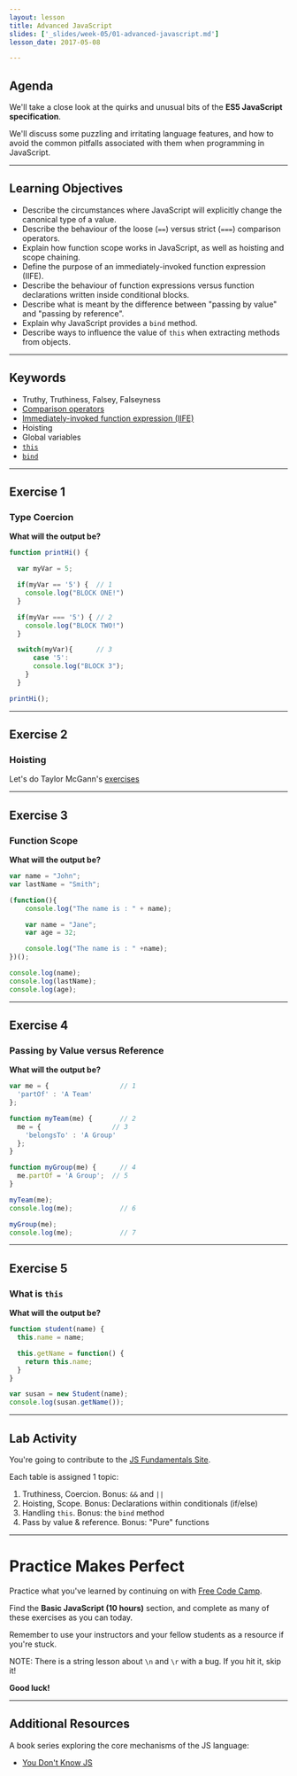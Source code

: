 ```yaml
---
layout: lesson
title: Advanced JavaScript
slides: ['_slides/week-05/01-advanced-javascript.md']
lesson_date: 2017-05-08

---
```


## Agenda

We'll take a close look at the quirks and unusual bits of the **ES5 JavaScript specification**.

We'll discuss some puzzling and irritating language features, and how to avoid the common pitfalls associated with them when programming in JavaScript.

---

## Learning Objectives

- Describe the circumstances where JavaScript will explicitly change the canonical type of a value.
- Describe the behaviour of the loose (`==`) versus strict (`===`) comparison operators.
- Explain how function scope works in JavaScript, as well as hoisting and scope chaining.
- Define the purpose of an immediately-invoked function expression (IIFE).
- Describe the behaviour of function expressions versus function declarations written inside conditional blocks.
- Describe what is meant by the difference between "passing by value" and "passing by reference".
- Explain why JavaScript provides a `bind` method.
- Describe ways to influence the value of `this` when extracting methods from objects.

---

## Keywords

- Truthy, Truthiness, Falsey, Falseyness
- [Comparison operators](https://developer.mozilla.org/en-US/docs/Web/JavaScript/Reference/Operators/Comparison_Operators)
- [Immediately-invoked function expression (IIFE)](https://developer.mozilla.org/en-US/docs/Glossary/IIFE)
- Hoisting
- Global variables
- [`this`](https://developer.mozilla.org/en/docs/Web/JavaScript/Reference/Operators/this)
- [`bind`](https://developer.mozilla.org/en-US/docs/Web/JavaScript/Reference/Global_Objects/Function/bind)

---

## Exercise 1

### Type Coercion

**What will the output be?**

```js
function printHi() {

  var myVar = 5;

  if(myVar == '5') {  // 1
    console.log("BLOCK ONE!")
  }

  if(myVar === '5') { // 2
    console.log("BLOCK TWO!")
  }

  switch(myVar){      // 3
      case '5':
      console.log("BLOCK 3");
    }
  }

printHi();
```

---

## Exercise 2

### Hoisting

Let's do Taylor McGann's [exercises](http://blog.taylormcgann.com/2014/01/11/hoisting-javascript/)

---

## Exercise 3

### Function Scope

**What will the output be?**

```js
var name = "John";
var lastName = "Smith";

(function(){
    console.log("The name is : " + name);

    var name = "Jane";
    var age = 32;

    console.log("The name is : " +name);
})();

console.log(name);
console.log(lastName);
console.log(age);
```

---

## Exercise 4

### Passing by Value versus Reference

**What will the output be?**

```js
var me = {                  // 1
  'partOf' : 'A Team'
};

function myTeam(me) {       // 2
  me = {                  // 3
    'belongsTo' : 'A Group'
  };
}

function myGroup(me) {      // 4
  me.partOf = 'A Group';  // 5
}

myTeam(me);
console.log(me);            // 6

myGroup(me);
console.log(me);            // 7
```

---

## Exercise 5

### What is `this`

**What will the output be?**

```js
function student(name) {
  this.name = name;

  this.getName = function() {
    return this.name;
  }
}

var susan = new Student(name);
console.log(susan.getName());
```

---

## Lab Activity

You're going to contribute to the [JS Fundamentals Site](https://redacademy.github.io/js-fundamentals/#contributing).

Each table is assigned 1 topic:

1. Truthiness, Coercion. Bonus: `&&` and `||`
1. Hoisting, Scope. Bonus: Declarations within conditionals (if/else)
1. Handling `this`. Bonus: the `bind` method
1. Pass by value & reference. Bonus: "Pure" functions

---

# Practice Makes Perfect

Practice what you've learned by continuing on with [Free Code Camp](http://www.freecodecamp.com/ma).

Find the **Basic JavaScript (10 hours)** section, and complete as many of these exercises as you can today.

Remember to use your instructors and your fellow students as a resource if you're stuck.

NOTE: There is a string lesson about `\n` and `\r` with a bug. If you hit it, skip it!

**Good luck!**

---

## Additional Resources

A book series exploring the core mechanisms of the JS language:

- [You Don't Know JS](https://github.com/getify/You-Dont-Know-JS)
